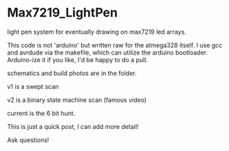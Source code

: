 # Max7219_LightPen
light pen system for eventually drawing on max7219 led arrays.

This code is not 'arduino' but written raw for the atmega328 itself. 
I use gcc and avrdude via the makefile, which can utilize the arduino bootloader.
Arduino-ize it if you like, I'd be happy to do a pull.

schematics and build photos are in the folder.

v1 is a swept scan

v2 is a binary state machine scan (famous video)

current is the 6 bit hunt.


This is just a quick post, I can add more detail!

Ask questions!
